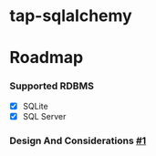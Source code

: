 # tap-sqlalchemy


# Roadmap

### Supported RDBMS
- [x] SQLite
- [x] SQL Server

### Design And Considerations [#1](https://github.com/YiwenData/tap_sqlalchemy/issues/1)
